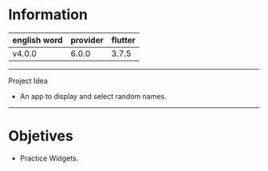 # Information

| english word | provider | flutter |
|--------------|----------|---------|
| v4.0.0       | 6.0.0    | 3.7.5   |
---
Project Idea
- An app to display and select random names.
---
# Objetives
- Practice Widgets.

